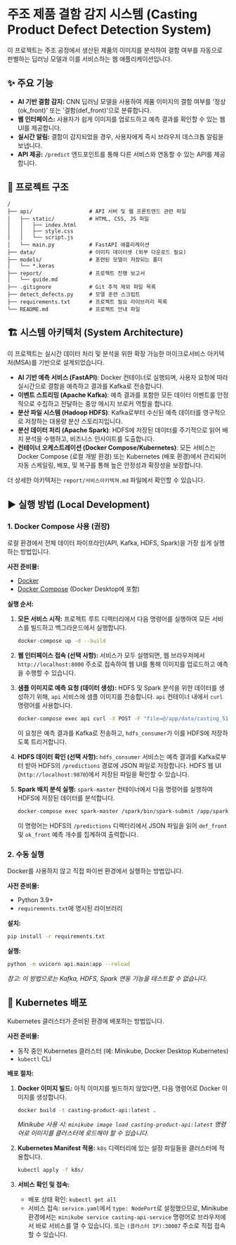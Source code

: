 
# 주조 제품 결함 감지 시스템 (Casting Product Defect Detection System)

이 프로젝트는 주조 공정에서 생산된 제품의 이미지를 분석하여 결함 여부를 자동으로 판별하는 딥러닝 모델과 이를 서비스하는 웹 애플리케이션입니다.

## ✨ 주요 기능

- **AI 기반 결함 감지:** CNN 딥러닝 모델을 사용하여 제품 이미지의 결함 여부를 '정상(ok_front)' 또는 '결함(def_front)'으로 분류합니다.
- **웹 인터페이스:** 사용자가 쉽게 이미지를 업로드하고 예측 결과를 확인할 수 있는 웹 UI를 제공합니다.
- **실시간 알림:** 결함이 감지되었을 경우, 사용자에게 즉시 브라우저 데스크톱 알림을 보냅니다.
- **API 제공:** `/predict` 엔드포인트를 통해 다른 서비스와 연동할 수 있는 API를 제공합니다.

## 📂 프로젝트 구조

```
/
├── api/                  # API 서버 및 웹 프론트엔드 관련 파일
│   ├── static/           # HTML, CSS, JS 파일
│   │   ├── index.html
│   │   ├── style.css
│   │   └── script.js
│   └── main.py           # FastAPI 애플리케이션
├── data/                 # 이미지 데이터셋 (외부 다운로드 필요)
├── models/               # 훈련된 모델이 저장되는 폴더
│   └── *.keras
├── report/               # 프로젝트 진행 보고서
│   └── guide.md
├── .gitignore            # Git 추적 제외 파일 목록
├── detect_defects.py     # 모델 훈련 스크립트
├── requirements.txt      # 프로젝트 필요 라이브러리 목록
└── README.md             # 프로젝트 안내 파일
```

## 🏗️ 시스템 아키텍처 (System Architecture)

이 프로젝트는 실시간 데이터 처리 및 분석을 위한 확장 가능한 마이크로서비스 아키텍처(MSA)를 기반으로 설계되었습니다.

- **AI 기반 예측 서비스 (FastAPI)**: Docker 컨테이너로 실행되며, 사용자 요청에 따라 실시간으로 결함을 예측하고 결과를 Kafka로 전송합니다.
- **이벤트 스트리밍 (Apache Kafka)**: 예측 결과를 포함한 모든 데이터 이벤트를 안정적으로 수집하고 전달하는 중앙 메시지 브로커 역할을 합니다.
- **분산 파일 시스템 (Hadoop HDFS)**: Kafka로부터 수신된 예측 데이터를 영구적으로 저장하는 대용량 분산 스토리지입니다.
- **분산 데이터 처리 (Apache Spark)**: HDFS에 저장된 데이터를 주기적으로 읽어 배치 분석을 수행하고, 비즈니스 인사이트를 도출합니다.
- **컨테이너 오케스트레이션 (Docker Compose/Kubernetes)**: 모든 서비스는 Docker Compose (로컬 개발 환경) 또는 Kubernetes (배포 환경)에서 관리되어 자동 스케일링, 배포, 및 복구를 통해 높은 안정성과 확장성을 보장합니다.

더 상세한 아키텍처는 `report/서비스아키텍쳐.md` 파일에서 확인할 수 있습니다.

## ▶️ 실행 방법 (Local Development)

### 1. Docker Compose 사용 (권장)

로컬 환경에서 전체 데이터 파이프라인(API, Kafka, HDFS, Spark)을 가장 쉽게 실행하는 방법입니다.

**사전 준비물:**
- [Docker](https://www.docker.com/get-started/)
- [Docker Compose](https://docs.docker.com/compose/install/) (Docker Desktop에 포함)

**실행 순서:**

1.  **모든 서비스 시작:** 프로젝트 루트 디렉터리에서 다음 명령어를 실행하여 모든 서비스를 빌드하고 백그라운드에서 실행합니다.
    ```bash
    docker-compose up -d --build
    ```

2.  **웹 인터페이스 접속 (선택 사항):** 서비스가 모두 실행되면, 웹 브라우저에서 `http://localhost:8000` 주소로 접속하여 웹 UI를 통해 이미지를 업로드하고 예측을 수행할 수 있습니다.

3.  **샘플 이미지로 예측 요청 (데이터 생성):** HDFS 및 Spark 분석을 위한 데이터를 생성하기 위해, `api` 서비스에 샘플 이미지를 전송합니다. `api` 컨테이너 내에서 `curl` 명령어를 사용합니다.
    ```bash
    docker-compose exec api curl -X POST -F "file=@/app/data/casting_512x512/casting_512x512/def_front/cast_def_0_0.jpeg" http://localhost:8000/predict/
    ```
    이 요청은 예측 결과를 Kafka로 전송하고, `hdfs_consumer`가 이를 HDFS에 저장하도록 트리거합니다.

4.  **HDFS 데이터 확인 (선택 사항):** `hdfs_consumer` 서비스는 예측 결과를 Kafka로부터 받아 HDFS의 `/predictions` 경로에 JSON 파일로 저장합니다. HDFS 웹 UI (`http://localhost:9870`)에서 저장된 파일을 확인할 수 있습니다.

5.  **Spark 배치 분석 실행:** `spark-master` 컨테이너에서 다음 명령어를 실행하여 HDFS에 저장된 데이터를 분석합니다.
    ```bash
    docker-compose exec spark-master /spark/bin/spark-submit /app/spark_job.py
    ```
    이 명령어는 HDFS의 `/predictions` 디렉터리에서 JSON 파일을 읽어 `def_front` 및 `ok_front` 예측 개수를 집계하여 출력합니다.

### 2. 수동 실행

Docker를 사용하지 않고 직접 파이썬 환경에서 실행하는 방법입니다.

**사전 준비물:**
- Python 3.9+
- `requirements.txt`에 명시된 라이브러리

**설치:**
```bash
pip install -r requirements.txt
```

**실행:**
```bash
python -m uvicorn api.main:app --reload
```
*참고: 이 방법으로는 Kafka, HDFS, Spark 연동 기능을 테스트할 수 없습니다.*

## 🚀 Kubernetes 배포

Kubernetes 클러스터가 준비된 환경에 배포하는 방법입니다.

**사전 준비물:**
- 동작 중인 Kubernetes 클러스터 (예: Minikube, Docker Desktop Kubernetes)
- `kubectl` CLI

**배포 절차:**

1.  **Docker 이미지 빌드:**
    아직 이미지를 빌드하지 않았다면, 다음 명령어로 Docker 이미지를 생성합니다.
    ```bash
    docker build -t casting-product-api:latest .
    ```
    *Minikube 사용 시: `minikube image load casting-product-api:latest` 명령어로 이미지를 클러스터에 로드해야 할 수 있습니다.*

2.  **Kubernetes Manifest 적용:**
    `k8s` 디렉터리에 있는 설정 파일들을 클러스터에 적용합니다.
    ```bash
    kubectl apply -f k8s/
    ```

3.  **서비스 확인 및 접속:**
    - 배포 상태 확인: `kubectl get all`
    - 서비스 접속: `service.yaml`에서 `type: NodePort`로 설정했으므로, Minikube 환경에서는 `minikube service casting-api-service` 명령어로 브라우저에서 바로 서비스를 열 수 있습니다. 또는 `(클러스터 IP):30007` 주소로 직접 접속할 수 있습니다.

